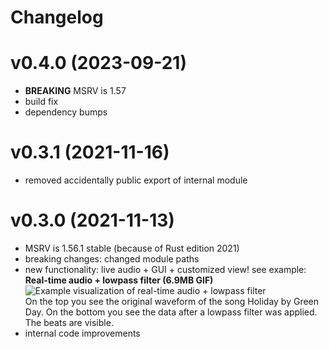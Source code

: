 # Changelog

# v0.4.0 (2023-09-21)
- **BREAKING** MSRV is 1.57
- build fix
- dependency bumps

# v0.3.1 (2021-11-16)
- removed accidentally public export of internal module

# v0.3.0 (2021-11-13)
- MSRV is 1.56.1 stable (because of Rust edition 2021)
- breaking changes: changed module paths
- new functionality: live audio + GUI + customized view! see example: \
  **Real-time audio + lowpass filter (6.9MB GIF)** \
  ![Example visualization of real-time audio + lowpass filter](res/live_demo_lowpass_filter_green_day_holiday.gif "Example visualization of real-time audio + lowpass filter") \
On the top you see the original waveform of the song Holiday by Green Day. On the bottom you see the data after a
lowpass filter was applied. The beats are visible.
- internal code improvements

